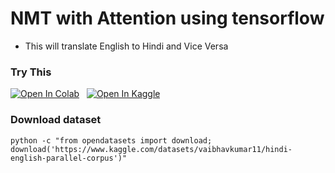 # NMT with Attention using tensorflow

- This will translate English to Hindi and Vice Versa

### Try This

[![Open In Colab](https://colab.research.google.com/assets/colab-badge.svg)](https://colab.research.google.com/drive/14v5hnpiexxoFoKJ7M78eSqj49A9WsAVV#scrollTo=cTbSbBz55QtF) &nbsp;
[![Open In Kaggle](https://kaggle.com/static/images/open-in-kaggle.svg)](https://www.kaggle.com/code/satyadewangan05/nmt-with-attention-tensorflow) &nbsp;

### Download dataset

```
python -c "from opendatasets import download; download('https://www.kaggle.com/datasets/vaibhavkumar11/hindi-english-parallel-corpus')"
```
